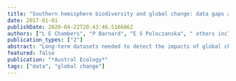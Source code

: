 ```yaml
---
title: "Southern hemisphere biodiversity and global change: data gaps and strategies"
date: 2017-01-01
publishDate: 2020-04-22T20:43:46.516686Z
authors: ["L E Chambers", "P Barnard", "E S Poloczanska", " others including Nicky Allsopp"]
publication_types: ["2"]
abstract: "Long‐term datasets needed to detect the impacts of global change on southern biodiversity are still scarce and often incomplete, challenging adaptation planning and conservation management. Biological data are probably most limited in arid countries and from the …"
featured: false
publication: "*Austral Ecology*"
tags: ["data", "global change"]
---
```


